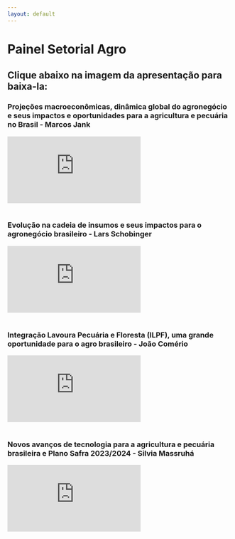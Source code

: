 ```yaml
---
layout: default
---
```


# Painel Setorial Agro

## Clique abaixo na imagem da apresentação para baixa-la:

### Projeções macroeconômicas, dinâmica global do agronegócio e seus impactos e oportunidades para a agricultura e pecuária no Brasil - Marcos Jank

<div class="container">
<iframe src="https://www.youtube.com/embed/LY8ToGezXIA?si=Ua7WKd9NtwYP4eHk" 
frameborder="0" allowfullscreen class="video"></iframe>
</div>
<a href="pdfs/231109_Patria_MarcosJank.pdf" class="image fit"><img src="imgs/231109_Patria_Marcos_Jank.jpg" alt=""></a>

<br/>
<br/>

### Evolução na cadeia de insumos e seus impactos para o agronegócio brasileiro - Lars Schobinger

<div class="container">
<iframe src="https://www.youtube.com/embed/fUBFZn5-q9s?si=yg6g6gLHR_F-8_we" 
frameborder="0" allowfullscreen class="video"></iframe>
</div>
<a href="pdfs/231109_Patria_LarsSchobinger.pdf" class="image fit"><img src="imgs/231109_Patria_Blink_LarsSchobinger.jpg" alt=""></a>

<br/>
<br/>

### Integração Lavoura Pecuária e Floresta (ILPF), uma grande oportunidade para o agro brasileiro - João Comério

<div class="container">
<iframe src="https://www.youtube.com/embed/s3PtxtXz6-c?si=ccN7eMmPcWeimiQl" 
frameborder="0" allowfullscreen class="video"></iframe>
</div>
<a href="pdfs/231109_Patria_JoãoComério.pdf" class="image fit"><img src="imgs/231109_Patria_João_Comério.jpg" alt=""></a>

<br/>
<br/>

### Novos avanços de tecnologia para a agricultura e pecuária brasileira e Plano Safra 2023/2024 - Silvia Massruhá

<div class="container">
<iframe src="https://www.youtube.com/embed/BH-4afutkfg?si=PRS3fJ8o0ybl6BL_" 
frameborder="0" allowfullscreen class="video"></iframe>
</div>
<a href="pdfs/231109_Patria_SilviaMassruhá.pdf" class="image fit"><img src="imgs/231109_Patria_Silvia_Massruhá.jpg" alt=""></a>
